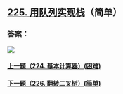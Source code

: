 ## [225. 用队列实现栈](https://leetcode-cn.com/problems/implement-stack-using-queues/)（简单）





### 答案：



![](https://img-blog.csdnimg.cn/20200807155236311.png)

#### [上一题（224. 基本计算器）(困难)](https://github.com/sdwwld/leetCode/blob/master/src/main/java/com/wld/java/leetcode/leetCode0224.md)

#### [下一题（226. 翻转二叉树）(简单)](https://github.com/sdwwld/leetCode/blob/master/src/main/java/com/wld/java/leetcode/leetCode0226.md)